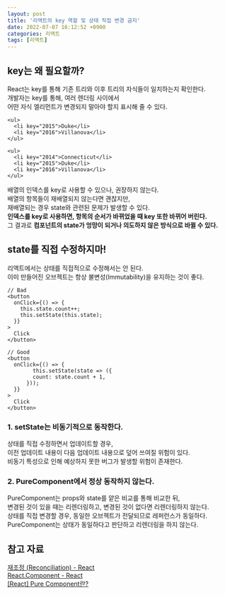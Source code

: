 ```yaml
---
layout: post
title: '리액트의 key 역할 및 상태 직접 변경 금지'
date: 2022-07-07 16:12:52 +0900
categories: 리액트
tags: [리액트]
---
```


## key는 왜 필요할까?  
React는 key를 통해 기존 트리와 이후 트리의 자식들이 일치하는지 확인한다.   
개발자는 key를 통해, 여러 렌더링 사이에서   
어떤 자식 엘리먼트가 변경되지 말아야 할지 표시해 줄 수 있다.   

```tsx
<ul>
  <li key="2015">Duke</li>
  <li key="2016">Villanova</li>
</ul>

<ul>
  <li key="2014">Connecticut</li>
  <li key="2015">Duke</li>
  <li key="2016">Villanova</li>
</ul>
```

배열의 인덱스를 key로 사용할 수 있으나, 권장하지 않는다.   
배열의 항목들이 재배열되지 않는다면 괜찮지만,   
재배열되는 경우 state와 관련된 문제가 발생할 수 있다.   
**인덱스를 key로 사용하면, 항목의 순서가 바뀌었을 때 key 또한 바뀌어 버린다.**   
그 결과로 **컴포넌트의 state가 엉망이 되거나 의도하지 않은 방식으로 바뀔 수 있다.**   

## state를 직접 수정하지마!
리액트에서는 상태를 직접적으로 수정해서는 안 된다.   
이미 만들어진 오브젝트는 항상 불변성(Immutability)을 유지하는 것이 좋다.   

```tsx
// Bad
<button
  onClick={() => {
    this.state.count++;
    this.setState(this.state);
  }}
>
  Click
</button>

// Good
<button
  onClick={() => {
		this.setState(state => ({
	    count: state.count + 1,
	  }));
  }}
>
  Click
</button>
```

### 1. setState는 비동기적으로 동작한다.  
상태를 직접 수정하면서 업데이트할 경우,   
이전 업데이트 내용이 다음 업데이트 내용으로 덮어 쓰여질 위험이 있다.   
비동기 특성으로 인해 예상하지 못한 버그가 발생할 위험이 존재한다.   

### 2. PureComponent에서 정상 동작하지 않는다.  
PureComponent는 props와 state를 얕은 비교를 통해 비교한 뒤,   
변경된 것이 있을 때는 리렌더링하고, 변경된 것이 없다면 리렌더링하지 않는다.   
상태를 직접 변경할 경우, 동일한 오브젝트가 전달되므로 레퍼런스가 동일하다.   
PureComponent는 상태가 동일하다고 판단하고 리렌더링을 하지 않는다.   

## 참고 자료
[재조정 (Reconciliation) - React](https://ko.reactjs.org/docs/reconciliation.html)  
[React.Component - React](https://ko.reactjs.org/docs/react-component.html)  
[[React] Pure Component란?](https://velog.io/@dolarge/Pure-Component%EB%9E%80)  